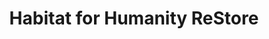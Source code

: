 ---
title: "Habitat for Humanity ReStore"
url: /myrtle-beach/habitat-for-humanity-restore/
shop: Gebrauchtwaren
---